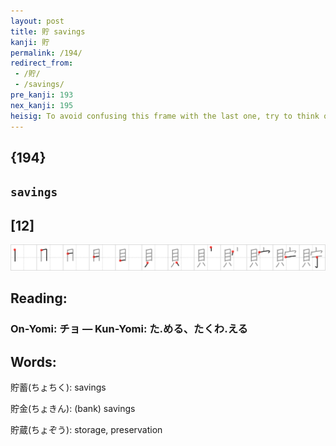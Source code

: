 ```yaml
---
layout: post
title: 貯 savings
kanji: 貯
permalink: /194/
redirect_from:
 - /貯/
 - /savings/
pre_kanji: 193
nex_kanji: 195
heisig: To avoid confusing this frame with the last one, try to think of <b>savings</b> as actual money. The only difference is that our currency is not paper bills but <i>shells</i>, a not uncommon unit of exchange in older civilizations. The <i>nail</i> under the roof of the <i>house</i> points to a hiding place in the rafters on which one strings up one's <i>shells</i> for safekeeping.
---
```


## {194}

## `savings`

## [12]

<div class="stroke"><img src="../images/E8B2AF.png" /></div>

## Reading:

### On-Yomi: チョ &mdash; Kun-Yomi: た.める、たくわ.える

## Words:

貯蓄(ちょちく): savings

貯金(ちょきん): (bank) savings

貯蔵(ちょぞう): storage, preservation
